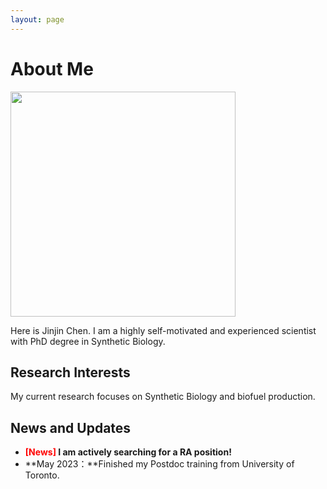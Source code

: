 ```yaml
---
layout: page
---
```


# About Me

<img src="https://JinjinChen12.github.io/jinjin.png" class="floatpic" width="360" height="360">

Here is Jinjin Chen. 
I am a highly self-motivated and experienced scientist with PhD degree in Synthetic Biology. 

## Research Interests

My current research focuses on Synthetic Biology and biofuel production.
## News and Updates

- **<font color='red'>[News]</font> I am actively searching for a RA position!**
- **May 2023：**Finished my Postdoc training from University of Toronto.
